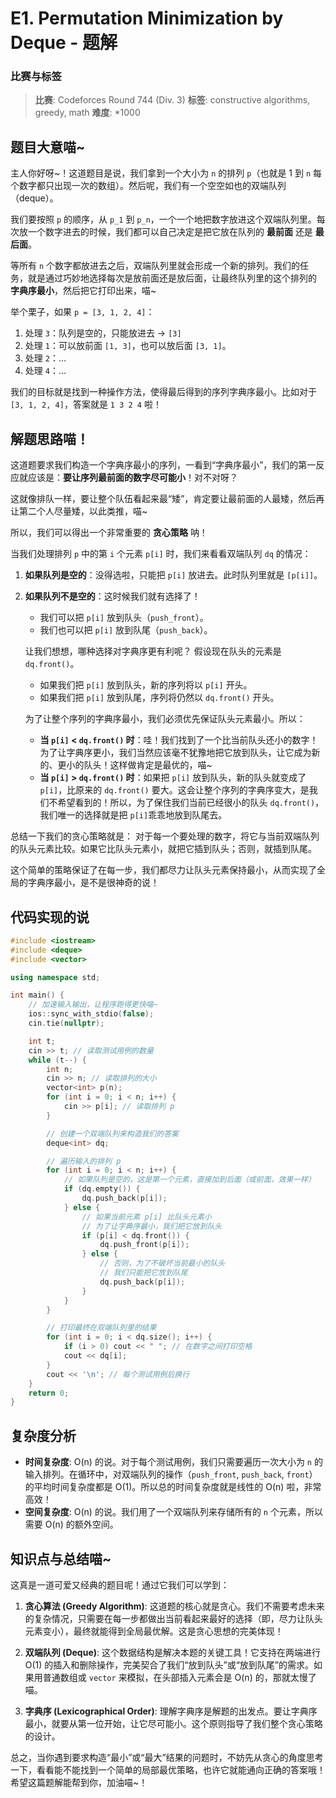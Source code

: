 # E1. Permutation Minimization by Deque - 题解

### 比赛与标签
> **比赛**: Codeforces Round 744 (Div. 3)
> **标签**: constructive algorithms, greedy, math
> **难度**: *1000

## 题目大意喵~
主人你好呀~！这道题目是说，我们拿到一个大小为 `n` 的排列 `p`（也就是 1 到 `n` 每个数字都只出现一次的数组）。然后呢，我们有一个空空如也的双端队列（deque）。

我们要按照 `p` 的顺序，从 `p_1` 到 `p_n`，一个一个地把数字放进这个双端队列里。每次放一个数字进去的时候，我们都可以自己决定是把它放在队列的 **最前面** 还是 **最后面**。

等所有 `n` 个数字都放进去之后，双端队列里就会形成一个新的排列。我们的任务，就是通过巧妙地选择每次是放前面还是放后面，让最终队列里的这个排列的 **字典序最小**，然后把它打印出来，喵~

举个栗子，如果 `p = [3, 1, 2, 4]`：
1.  处理 `3`：队列是空的，只能放进去 -> `[3]`
2.  处理 `1`：可以放前面 `[1, 3]`，也可以放后面 `[3, 1]`。
3.  处理 `2`：...
4.  处理 `4`：...

我们的目标就是找到一种操作方法，使得最后得到的序列字典序最小。比如对于 `[3, 1, 2, 4]`，答案就是 `1 3 2 4` 啦！

## 解题思路喵！
这道题要求我们构造一个字典序最小的序列，一看到“字典序最小”，我们的第一反应就应该是：**要让序列最前面的数字尽可能小**！对不对呀？

这就像排队一样，要让整个队伍看起来最“矮”，肯定要让最前面的人最矮，然后再让第二个人尽量矮，以此类推，喵~

所以，我们可以得出一个非常重要的 **贪心策略** 呐！

当我们处理排列 `p` 中的第 `i` 个元素 `p[i]` 时，我们来看看双端队列 `dq` 的情况：

1.  **如果队列是空的**：没得选啦，只能把 `p[i]` 放进去。此时队列里就是 `[p[i]]`。

2.  **如果队列不是空的**：这时候我们就有选择了！
    *   我们可以把 `p[i]` 放到队头（`push_front`）。
    *   我们也可以把 `p[i]` 放到队尾（`push_back`）。

    让我们想想，哪种选择对字典序更有利呢？
    假设现在队头的元素是 `dq.front()`。
    *   如果我们把 `p[i]` 放到队头，新的序列将以 `p[i]` 开头。
    *   如果我们把 `p[i]` 放到队尾，序列将仍然以 `dq.front()` 开头。

    为了让整个序列的字典序最小，我们必须优先保证队头元素最小。所以：

    *   **当 `p[i]` < `dq.front()` 时**：哇！我们找到了一个比当前队头还小的数字！为了让字典序更小，我们当然应该毫不犹豫地把它放到队头，让它成为新的、更小的队头！这样做肯定是最优的，喵~
    *   **当 `p[i]` > `dq.front()` 时**：如果把 `p[i]` 放到队头，新的队头就变成了 `p[i]`，比原来的 `dq.front()` 要大。这会让整个序列的字典序变大，是我们不希望看到的！所以，为了保住我们当前已经很小的队头 `dq.front()`，我们唯一的选择就是把 `p[i]`乖乖地放到队尾去。

总结一下我们的贪心策略就是：
对于每一个要处理的数字，将它与当前双端队列的队头元素比较。如果它比队头元素小，就把它插到队头；否则，就插到队尾。

这个简单的策略保证了在每一步，我们都尽力让队头元素保持最小，从而实现了全局的字典序最小，是不是很神奇的说！

## 代码实现的说
```cpp
#include <iostream>
#include <deque>
#include <vector>

using namespace std;

int main() {
    // 加速输入输出，让程序跑得更快喵~
    ios::sync_with_stdio(false);
    cin.tie(nullptr);

    int t;
    cin >> t; // 读取测试用例的数量
    while (t--) {
        int n;
        cin >> n; // 读取排列的大小
        vector<int> p(n);
        for (int i = 0; i < n; i++) {
            cin >> p[i]; // 读取排列 p
        }

        // 创建一个双端队列来构造我们的答案
        deque<int> dq;

        // 遍历输入的排列 p
        for (int i = 0; i < n; i++) {
            // 如果队列是空的，这是第一个元素，直接加到后面（或前面，效果一样）
            if (dq.empty()) {
                dq.push_back(p[i]);
            } else {
                // 如果当前元素 p[i] 比队头元素小
                // 为了让字典序最小，我们把它放到队头
                if (p[i] < dq.front()) {
                    dq.push_front(p[i]);
                } else {
                    // 否则，为了不破坏当前最小的队头
                    // 我们只能把它放到队尾
                    dq.push_back(p[i]);
                }
            }
        }

        // 打印最终在双端队列里的结果
        for (int i = 0; i < dq.size(); i++) {
            if (i > 0) cout << " "; // 在数字之间打印空格
            cout << dq[i];
        }
        cout << '\n'; // 每个测试用例后换行
    }
    return 0;
}
```

## 复杂度分析
- **时间复杂度**: O(n) 的说。对于每个测试用例，我们只需要遍历一次大小为 `n` 的输入排列。在循环中，对双端队列的操作（`push_front`, `push_back`, `front`）的平均时间复杂度都是 O(1)。所以总的时间复杂度就是线性的 O(n) 啦，非常高效！
- **空间复杂度**: O(n) 的说。我们用了一个双端队列来存储所有的 `n` 个元素，所以需要 O(n) 的额外空间。

## 知识点与总结喵~
这真是一道可爱又经典的题目呢！通过它我们可以学到：

1.  **贪心算法 (Greedy Algorithm)**: 这道题的核心就是贪心。我们不需要考虑未来的复杂情况，只需要在每一步都做出当前看起来最好的选择（即，尽力让队头元素变小），最终就能得到全局最优解。这是贪心思想的完美体现！

2.  **双端队列 (Deque)**: 这个数据结构是解决本题的关键工具！它支持在两端进行 O(1) 的插入和删除操作，完美契合了我们“放到队头”或“放到队尾”的需求。如果用普通数组或 `vector` 来模拟，在头部插入元素会是 O(n) 的，那就太慢了喵。

3.  **字典序 (Lexicographical Order)**: 理解字典序是解题的出发点。要让字典序最小，就要从第一位开始，让它尽可能小。这个原则指导了我们整个贪心策略的设计。

总之，当你遇到要求构造“最小”或“最大”结果的问题时，不妨先从贪心的角度思考一下，看看能不能找到一个简单的局部最优策略，也许它就能通向正确的答案哦！希望这篇题解能帮到你，加油喵~！